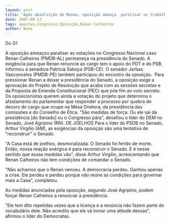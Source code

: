 ```yaml
---
layout: post
title: "Após absolvição de Renan, oposição ameaça  paralisar os trabalhos do Congresso "
date: 2007-09-13
tags: apostas,Congresso,Oposição,Renan Calheiros
author: None
---
```

Do G1

A oposi&ccedil;&atilde;o amea&ccedil;ou paralisar as vota&ccedil;&otilde;es no Congresso Nacional caso Renan Calheiros (PMDB-AL) permane&ccedil;a na presid&ecirc;ncia do Senado. A exig&ecirc;ncia para que Renan renuncie ao cargo tem o apoio do PDT e do PSB, informou a senadora Patr&iacute;cia Saboya (PSB-CE). O senador Jarbas Vasconcelos (PMDB-PE) tamb&eacute;m participou do encontro da oposi&ccedil;&atilde;o.&nbsp;
Para pressionar Renan a deixar a presid&ecirc;ncia do Senado, a oposi&ccedil;&atilde;o exige a aprova&ccedil;&atilde;o do Projeto de Resolu&ccedil;&atilde;o que acaba com as sess&otilde;es secretas e da Proposta de Emenda Constitucional (PEC) que p&otilde;e fim ao voto secreto. 
Os oposicionistas querem ainda a vota&ccedil;&atilde;o do projeto que determina o afastamento do parlamentar que responder a processo por quebra de decoro do cargo que ocupe na Mesa Diretora, da presid&ecirc;ncia das comiss&otilde;es e do Conselho de &Eacute;tica. 
&quot;S&atilde;o medidas de for&ccedil;a. Ou ele sai da presid&ecirc;ncia [do Senado] ou o Congresso p&aacute;ra&quot;, desafiou o l&iacute;der do DEM no Senado, Jos&eacute; Agripino (RN). 
DE JOELHOS
Para o l&iacute;der do PSDB no Senado, Arthur Virg&iacute;lio (AM), as exig&ecirc;ncias da oposi&ccedil;&atilde;o s&atilde;o uma tentativa de &quot;reconstruir&quot; o Senado. 

&quot;A Casa est&aacute; de joelhos, desmoralizada. O Senado foi ferido de morte. Ent&atilde;o, nossa rea&ccedil;&atilde;o en&eacute;rgica &eacute; para reconstruir o Senado. E &eacute; nesse sentido que essas medidas v&atilde;o&quot;, disse Arthur Virg&iacute;lio, acrescentando que Renan Calheiros n&atilde;o tem condi&ccedil;&otilde;es de comandar o Senado. 

&quot;N&atilde;o achamos que o Renan venceu. A democracia perdeu. Ganhou apenas a crise. Ele perdeu e perdeu porque n&atilde;o re&uacute;ne as condi&ccedil;&otilde;es para governar mais a Casa&quot;, completou. 

As medidas anunciadas pela oposi&ccedil;&atilde;o, segundo Jos&eacute; Agripino, podem for&ccedil;ar Renan Calheiros a renunciar &agrave; presid&ecirc;ncia. 

&quot;Ele tem dito repetidas vezes que a licen&ccedil;a e a ren&uacute;ncia n&atilde;o fazem parte do vocabul&aacute;rio dele. N&atilde;o acredito que ele v&aacute; tomar uma atitude dessas&quot;, afirmou o l&iacute;der do Democratas.  